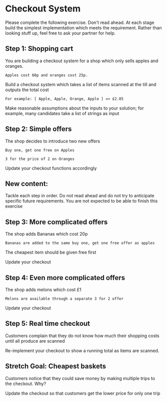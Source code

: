 # Checkout System

Please complete the following exercise. Don't read ahead. At each stage build the simplest implementation which meets the requirement.  Rather than looking stuff up, feel free to ask your partner for help.



## **Step 1: Shopping cart**

You are building a checkout system for a shop which only sells apples and oranges.  

``Apples cost 60p and oranges cost 25p.``

Build a checkout system which takes a list of items scanned at the till and outputs the total cost

``For example: [ Apple, Apple, Orange, Apple ] => £2.05``

Make reasonable assumptions about the inputs to your solution; for example, many candidates take a list of strings as input


## **Step 2: Simple offers**

The shop decides to introduce two new offers

```
Buy one, get one free on Apples

3 for the price of 2 on Oranges
```

Update your checkout functions accordingly



## **New content:**


Tackle each step in order.  Do not read ahead and do not try to anticipate specific future requirements.  You are not expected to be able to finish this exercise


## **Step 3: More complicated offers**

The shop adds Bananas which cost 20p

```
Bananas are added to the same buy one, get one free offer as apples
```

The cheapest item should be given free first

Update your checkout


## **Step 4: Even more complicated offers**

The shop adds melons which cost £1

```
Melons are available through a separate 3 for 2 offer
```

Update your checkout



## **Step 5: Real time checkout**

Customers complain that they do not know how much their shopping costs until all produce are scanned

Re-implement your checkout to show a running total as items are scanned.



## **Stretch Goal: Cheapest baskets**

Customers notice that they could save money by making multiple trips to the checkout.  Why?

Update the checkout so that customers get the lower price for only one trip
